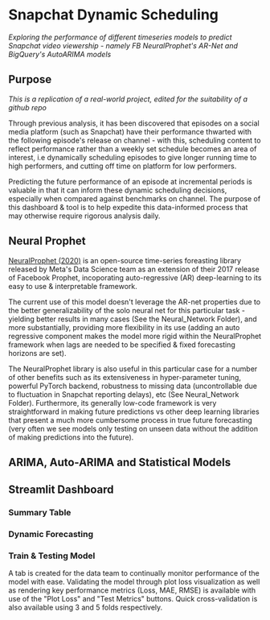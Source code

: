 # Snapchat Dynamic Scheduling 
*Exploring the performance of different timeseries models to predict Snapchat video viewership - namely FB NeuralProphet's AR-Net and BigQuery's AutoARIMA models*

## Purpose 
*This is a replication of a real-world project, edited for the suitability of a github repo*

Through previous analysis, it has been discovered that episodes on a social media platform (such as Snapchat) have their performance thwarted with the following episode's release on channel - with this, scheduling content to reflect performance rather than a weekly set schedule becomes an area of interest, i.e dynamically scheduling episodes to give longer running time to high performers, and cutting off time on platform for low performers.  

Predicting the future performance of an episode at incremental periods is valuable in that it can inform these dynamic scheduling decisions, especially when compared against benchmarks on channel. The purpose of this dashboard & tool is to help expedite this data-informed process that may otherwise require rigorous analysis daily.

## Neural Prophet
[NeuralProphet (2020)](https://github.com/ourownstory/neural_prophet/?utm_source=hootsuite&utm_medium&utm_term&utm_content&utm_campaign&fbclid=IwAR1G35yRHAhO-UwiuR2UPGKwBlUtU98cJyPxu5vA4P-XTDzgBEwLe5Iq0EA) is an open-source time-series foreasting library released by Meta's Data Science team as an extension of their 2017 release of Facebook Prophet, incoporating auto-regressive (AR) deep-learning to its easy to use & interpretable framework. 

The current use of this model doesn't leverage the AR-net properties due to the better generalizability of the solo neural net for this particular task - yielding better results in many cases (See the Neural_Network Folder), and more substantially, providing more flexibility in its use (adding an auto regressive component makes the model more rigid within the NeuralProphet framework when lags are needed to be specified & fixed forecasting horizons are set). 

The NeuralProphet library is also useful in this particular case for a number of other benefits such as its extensiveness in hyper-parameter tuning, powerful PyTorch backend, robustness to missing data (uncontrollable due to fluctuation in Snapchat reporting delays), etc (See Neural_Network Folder). Furthermore, its generally low-code framework is very straightforward in making future predictions vs other deep learning libraries that present a much more cumbersome process in true future forecasting (very often we see models only testing on unseen data without the addition of making predictions into the future).

## ARIMA, Auto-ARIMA and Statistical Models

## Streamlit Dashboard 
### Summary Table
### Dynamic Forecasting 

### Train & Testing Model 
A tab is created for the data team to continually monitor performance of the model with ease. Validating the model through plot loss visualization as well as rendering key performance metrics (Loss, MAE, RMSE) is available with use of the "Plot Loss" and "Test Metrics" buttons. Quick cross-validation is also available using 3 and 5 folds respectively. 
